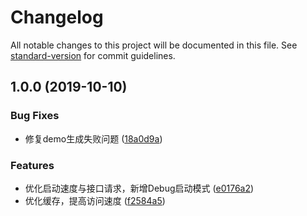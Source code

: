 # Changelog

All notable changes to this project will be documented in this file. See [standard-version](https://github.com/conventional-changelog/standard-version) for commit guidelines.

## 1.0.0 (2019-10-10)


### Bug Fixes

* 修复demo生成失败问题 ([18a0d9a](https://github.com/deepexi/deepexi-scaffold-ui/commit/18a0d9a))


### Features

* 优化启动速度与接口请求，新增Debug启动模式 ([e0176a2](https://github.com/deepexi/deepexi-scaffold-ui/commit/e0176a2))
* 优化缓存，提高访问速度 ([f2584a5](https://github.com/deepexi/deepexi-scaffold-ui/commit/f2584a5))
